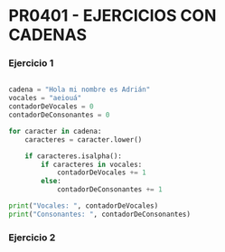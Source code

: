 # PR0401 - EJERCICIOS CON CADENAS

### Ejercicio 1

```python

cadena = "Hola mi nombre es Adrián"
vocales = "aeiouá"
contadorDeVocales = 0
contadorDeConsonantes = 0

for caracter in cadena:
    caracteres = caracter.lower()

    if caracteres.isalpha():
        if caracteres in vocales:
            contadorDeVocales += 1
        else:
            contadorDeConsonantes += 1

print("Vocales: ", contadorDeVocales)
print("Consonantes: ", contadorDeConsonantes)

```

### Ejercicio 2

``` python




```